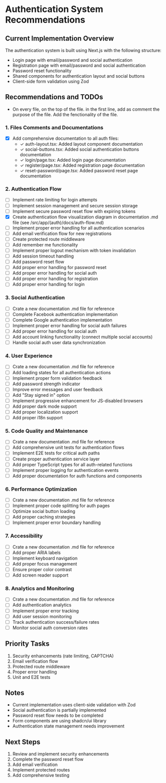 # Authentication System Recommendations

## Current Implementation Overview
The authentication system is built using Next.js with the following structure:
- Login page with email/password and social authentication
- Registration page with email/password and social authentication
- Password reset functionality
- Shared components for authentication layout and social buttons
- Client-side form validation using Zod

## Recommendations and TODOs
- On every file, on the top of the file. in the first line, add as comment the purpose of the file. Add the fenctionality of the file. 

### 1. Files Comments and Documentations
- [x] Add comprehensive documentation to all auth files:
  - ✓ auth-layout.tsx: Added layout component documentation
  - ✓ social-buttons.tsx: Added social authentication buttons documentation
  - ✓ login/page.tsx: Added login page documentation
  - ✓ register/page.tsx: Added registration page documentation
  - ✓ reset-password/page.tsx: Added password reset page documentation

### 2. Authentication Flow
- [ ] Implement rate limiting for login attempts
- [ ] Implement session management and secure session storage
- [ ] Implement secure password reset flow with expiring tokens
- [x] Create authentication flow visualization diagram in documentation .md file (see /src/app/(auth)/docs/auth-flow.md)
- [ ] Implement proper error handling for all authentication scenarios
- [ ] Add email verification flow for new registrations
- [ ] Create protected route middleware
- [ ] Add remember me functionality
- [ ] Implement proper logout mechanism with token invalidation
- [ ] Add session timeout handling
- [ ] Add password reset flow
- [ ] Add proper error handling for password reset
- [ ] Add proper error handling for social auth
- [ ] Add proper error handling for registration
- [ ] Add proper error handling for login

### 3. Social Authentication
- [ ] Crate a new documentation .md file for reference
- [ ] Complete Facebook authentication implementation
- [ ] Complete Google authentication implementation
- [ ] Implement proper error handling for social auth failures
- [ ] Add proper error handling for social auth
- [ ] Add account linking functionality (connect multiple social accounts)
- [ ] Handle social auth user data synchronization

### 4. User Experience
- [ ] Crate a new documentation .md file for reference
- [ ] Add loading states for all authentication actions
- [ ] Implement proper form validation feedback
- [ ] Add password strength indicator
- [ ] Improve error messages and user feedback
- [ ] Add "Stay signed in" option
- [ ] Implement progressive enhancement for JS-disabled browsers
- [ ] Add proper dark mode support
- [ ] Add proper localization support
- [ ] Add proper i18n support

### 5. Code Quality and Maintenance
- [ ] Crate a new documentation .md file for reference
- [ ] Add comprehensive unit tests for authentication flows
- [ ] Implement E2E tests for critical auth paths
- [ ] Create proper authentication service layer
- [ ] Add proper TypeScript types for all auth-related functions
- [ ] Implement proper logging for authentication events
- [ ] Add proper documentation for auth functions and components

### 6. Performance Optimization
- [ ] Crate a new documentation .md file for reference
- [ ] Implement proper code splitting for auth pages
- [ ] Optimize social button loading
- [ ] Add proper caching strategies
- [ ] Implement proper error boundary handling

### 7. Accessibility
- [ ] Crate a new documentation .md file for reference
- [ ] Add proper ARIA labels
- [ ] Implement keyboard navigation
- [ ] Add proper focus management
- [ ] Ensure proper color contrast
- [ ] Add screen reader support

### 8. Analytics and Monitoring
- [ ] Crate a new documentation .md file for reference
- [ ] Add authentication analytics
- [ ] Implement proper error tracking
- [ ] Add user session monitoring
- [ ] Track authentication success/failure rates
- [ ] Monitor social auth conversion rates

## Priority Tasks
1. Security enhancements (rate limiting, CAPTCHA)
2. Email verification flow
3. Protected route middleware
4. Proper error handling
5. Unit and E2E tests

## Notes
- Current implementation uses client-side validation with Zod
- Social authentication is partially implemented
- Password reset flow needs to be completed
- Form components are using shadcn/ui library
- Authentication state management needs improvement

## Next Steps
1. Review and implement security enhancements
2. Complete the password reset flow
3. Add email verification
4. Implement protected routes
5. Add comprehensive testing
